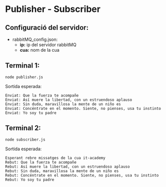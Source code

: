 # Publisher - Subscriber

## Configuració del servidor:
* rabbitMQ_config.json:
  * **ip:** ip del servidor rabbitMQ
  * **cua:** nom de la cua

## Terminal 1:
    
    node publisher.js

Sortida esperada:

    Enviat: Que la fuerza te acompañe
    Enviat: Así muere la libertad, con un estruendoso aplauso
    Enviat: Sin duda, maravillosa la mente de un niño es
    Enviat: Concéntrate en el momento. Siente, no pienses, usa tu instinto
    Enviat: Yo soy tu padre
    

## Terminal 2:

    node subscriber.js

Sortida esperada:

    Esperant rebre missatges de la cua it-academy
    Rebut: Que la fuerza te acompañe
    Rebut: Así muere la libertad, con un estruendoso aplauso
    Rebut: Sin duda, maravillosa la mente de un niño es
    Rebut: Concéntrate en el momento. Siente, no pienses, usa tu instinto
    Rebut: Yo soy tu padre
